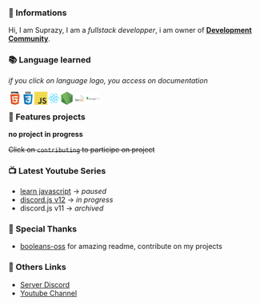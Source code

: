 ### 👋 Informations

Hi, I am Suprazy, I am a *fullstack developper*, i am owner of **[Development Community](https://discord.gg/sChcYDMf5G)**.

### 📚 Language learned

*if you click on language logo, you access on documentation*

[<img align="left" alt="HTML5" width="26px" src="https://raw.githubusercontent.com/github/explore/80688e429a7d4ef2fca1e82350fe8e3517d3494d/topics/html/html.png" />](https://developer.mozilla.org/fr/docs/Web/HTML)

[<img align="left" alt="CSS3" width="26px" src="https://raw.githubusercontent.com/github/explore/80688e429a7d4ef2fca1e82350fe8e3517d3494d/topics/css/css.png" />](https://developer.mozilla.org/fr/docs/Web/CSS)

[<img align="left" alt="JavaScript" width="26px" src="https://raw.githubusercontent.com/github/explore/80688e429a7d4ef2fca1e82350fe8e3517d3494d/topics/javascript/javascript.png" />](https://developer.mozilla.org/fr/docs/Web/JavaScript)

[<img align="left" alt="React" width="26px" src="https://raw.githubusercontent.com/github/explore/80688e429a7d4ef2fca1e82350fe8e3517d3494d/topics/react/react.png" />](https://fr.reactjs.org)

[<img align="left" alt="Node.js" width="26px" src="https://raw.githubusercontent.com/github/explore/80688e429a7d4ef2fca1e82350fe8e3517d3494d/topics/nodejs/nodejs.png" />](https://nodejs.org/en/)

[<img align="left" alt="MySQL" width="26px" src="https://raw.githubusercontent.com/github/explore/80688e429a7d4ef2fca1e82350fe8e3517d3494d/topics/mysql/mysql.png" />](https://www.mysql.com/fr/)

[<img align="left" alt="MongoDB" width="26px" src="https://raw.githubusercontent.com/github/explore/80688e429a7d4ef2fca1e82350fe8e3517d3494d/topics/mongodb/mongodb.png" />](https://www.mongodb.com/fr)


<br/>

### 🧐 Features projects

**no project in progress**

~~Click on `contributing` to participe on project~~

### 📺 Latest Youtube Series
 - [learn javascript](https://www.youtube.com/watch?v=cDfw6pekEqY&list=PLpBtWRenhW_RgEjC_Vzk3XqeebfgMMmCv&index=1&t=1s) -> *paused*
 - [discord.js v12](https://www.youtube.com/watch?v=7kcm3FXG45M&list=PLpBtWRenhW_TrxYQn11892ABmua_dYyrh&index=1&t=703s) -> *in progress*
 - discord.js v11 -> *archived*


### 🙇 Special Thanks

- [booleans-oss](https://github.com/booleans-oss) for amazing readme, contribute on my projects

### 🚀 Others Links

- [Server Discord](https://discord.gg/sChcYDMf5G)
- [Youtube Channel](https://www.youtube.com/channel/UCmH1td7f73IEyYNNg5XDT9g)